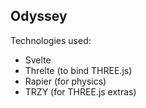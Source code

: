 ## Odyssey

Technologies used:
- Svelte
- Threlte (to bind THREE.js)
- Rapier (for physics)
- TRZY (for THREE.js extras)
